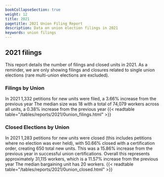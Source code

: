 ```yaml
---
bookCollapseSection: true
weight: 12
title: 2021
pagetitle: 2021 Union Filing Report
description: Data on union election filings in 2021
keywords: union filings
---
```


## 2021 filings

This report details the number of filings and closed units in 2021. As a reminder, we are only showing filings and closures related to single union elections (rare multi-union elections are excluded).

### Filings by Union
In 2021 1,332 petitions for new units were filed, a 3.66% increase from the previous year The median size was 18 with a total of 74,079 workers across all units, a 0.38% increase from the previous year
{{< readtable table="/tables/reports/2021/0union_filings.html" >}}

### Closed Elections by Union
In 2021 1,283 petitions for new units were closed (this includes petitions where no election was ever held), with 50.66% closed with a certification order, creating 650 total new units. This was a 15.86% increase from the previous year in successful union certifications. Overall this represents approximately 31,115 workers, which is a 11.57% increase from the previous year The median bargaining unit has 20 workers.
{{< readtable table="/tables/reports/2021/0union_closed.html" >}}
